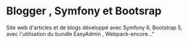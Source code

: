 <h1>Blogger , Symfony et Bootsrap</h1> Site web d'articles et de blogs développé avec Symfony 6, Bootstrap 5, avec l'utilisation du bundle EasyAdmin , Webpack-encore..."
